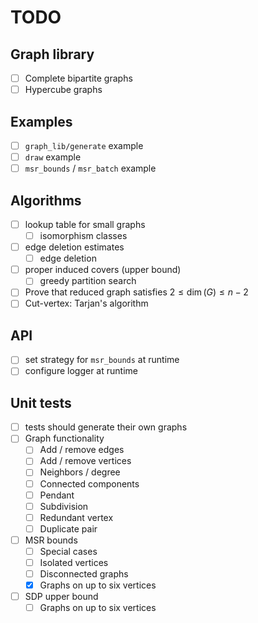 # TODO

## Graph library
  - [ ] Complete bipartite graphs
  - [ ] Hypercube graphs

## Examples
- [ ] `graph_lib/generate` example
- [ ] `draw` example
- [ ] `msr_bounds` / `msr_batch` example

## Algorithms
- [ ] lookup table for small graphs
  - [ ] isomorphism classes
- [ ] edge deletion estimates
  - [ ] edge deletion
- [ ] proper induced covers (upper bound)
  - [ ] greedy partition search
- [ ] Prove that reduced graph satisfies $2\leq\dim(G)\leq n-2$
- [ ] Cut-vertex: Tarjan's algorithm

## API
- [ ] set strategy for `msr_bounds` at runtime
- [ ] configure logger at runtime

## Unit tests
- [ ] tests should generate their own graphs
- [ ] Graph functionality
  - [ ] Add / remove edges
  - [ ] Add / remove vertices
  - [ ] Neighbors / degree
  - [ ] Connected components
  - [ ] Pendant
  - [ ] Subdivision
  - [ ] Redundant vertex
  - [ ] Duplicate pair
- [ ] MSR bounds
  - [ ] Special cases
  - [ ] Isolated vertices
  - [ ] Disconnected graphs
  - [x] Graphs on up to six vertices
- [ ] SDP upper bound
  - [ ] Graphs on up to six vertices
